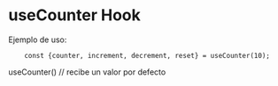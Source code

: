 # useCounter Hook

Ejemplo de uso:

```
    const {counter, increment, decrement, reset} = useCounter(10);
```

useCounter() // recibe un valor por defecto


